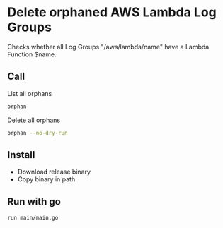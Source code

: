 # Delete orphaned AWS Lambda Log Groups

Checks whether all Log Groups "/aws/lambda/name"  have a Lambda Function $name.

## Call

List all orphans

```bash
orphan
```

Delete all orphans

```bash
orphan --no-dry-run
```

## Install

- Download release binary
- Copy binary in path

## Run with go

```bash
run main/main.go
```
